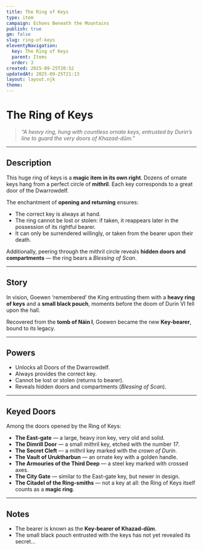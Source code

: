 ```yaml
---
title: The Ring of Keys
type: item
campaign: Echoes Beneath the Mountains
publish: true
gm: false
slug: ring-of-keys
eleventyNavigation:
  key: The Ring of Keys
  parent: Items
  order: 3
created: 2025-09-25T20:52
updatedAt: 2025-09-25T21:13
layout: layout.njk
theme:
---
```


# The Ring of Keys

> *“A heavy ring, hung with countless ornate keys, entrusted by Durin’s line to guard the very doors of Khazad-dûm.”*

---

## Description
This huge ring of keys is a **magic item in its own right**. Dozens of ornate keys hang from a perfect circle of **mithril**. Each key corresponds to a great door of the Dwarrowdelf.  

The enchantment of **opening and returning** ensures:  
- The correct key is always at hand.  
- The ring cannot be lost or stolen: if taken, it reappears later in the possession of its rightful bearer.  
- It can only be surrendered willingly, or taken from the bearer upon their death.  

Additionally, peering through the mithril circle reveals **hidden doors and compartments** — the ring bears a *Blessing of Scan*.  

---

## Story
In vision, Goewen ‘remembered’ the King entrusting them with a **heavy ring of keys** and a **small black pouch**, moments before the doom of Durin VI fell upon the hall.  

Recovered from the **tomb of Náin I**, Goewen became the new **Key-bearer**, bound to its legacy.  

---

## Powers
- Unlocks all Doors of the Dwarrowdelf.  
- Always provides the correct key.  
- Cannot be lost or stolen (returns to bearer).  
- Reveals hidden doors and compartments (*Blessing of Scan*).  

---

## Keyed Doors
Among the doors opened by the Ring of Keys:  

- **The East-gate** — a large, heavy iron key, very old and solid.  
- **The Dimrill Door** — a small mithril key, etched with the number *17*.  
- **The Secret Cleft** — a mithril key marked with the *crown of Durin*.  
- **The Vault of Uruktharbun** — an ornate key with a golden handle.  
- **The Armouries of the Third Deep** — a steel key marked with crossed axes.  
- **The City Gate** — similar to the East-gate key, but newer in design.  
- **The Citadel of the Ring-smiths** — not a key at all: the Ring of Keys itself counts as a **magic ring**.  

---

## Notes
- The bearer is known as the **Key-bearer of Khazad-dûm**.  
- The small black pouch entrusted with the keys has not yet revealed its secret…  
